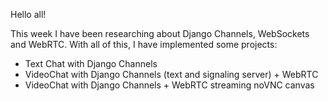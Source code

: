 Hello all!

This week I have been researching about Django Channels, WebSockets and WebRTC.
With all of this, I have implemented some projects:
- Text Chat with Django Channels
- VideoChat with Django Channels (text and signaling server) + WebRTC
- VideoChat with Django Channels + WebRTC streaming noVNC canvas
